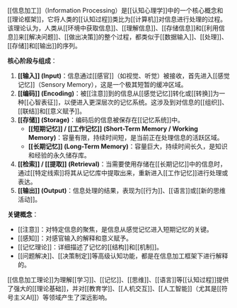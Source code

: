 [[信息加工]]（Information Processing）是[[认知心理学]]中的一个核心概念和[[理论框架]]，它将人类的[[认知过程]]类比为[[计算机]]对信息进行处理的过程。该理论认为，人类从[[环境中获取信息]]、[[理解信息]]、[[存储信息]]和[[利用信息]]来[[解决问题]]、[[做出决策]]的整个过程，都类似于[[数据输入]]、[[处理]]、[[存储]]和[[输出]]的序列。

**核心阶段与组成**：
1.  **[[输入]] (Input)**：信息通过[[感官]]（如视觉、听觉）被接收，首先进入[[感觉记忆]]（Sensory Memory），这是一个极其短暂的缓冲区域。
2.  **[[编码]] (Encoding)**：被[[注意]]到的信息从[[感觉记忆]]转化或[[转换]]为一种[[心智表征]]，以便进入更深层次的记忆系统。这涉及到对信息的[[组织]]、[[联结]]和[[意义赋予]]。
3.  **[[存储]] (Storage)**：编码后的信息被保存在[[记忆系统]]中。
    *   **[[短期记忆]] / [[工作记忆]] (Short-Term Memory / Working Memory)**：容量有限，持续时间短，是当前正在处理信息的活跃区域。
    *   **[[长期记忆]] (Long-Term Memory)**：容量巨大，持续时间长久，是知识和经验的永久储存库。
4.  **[[检索]] / [[提取]] (Retrieval)**：当需要使用存储在[[长期记忆]]中的信息时，通过[[特定线索]]将其从记忆库中提取出来，重新进入[[工作记忆]]进行处理或表达。
5.  **[[输出]] (Output)**：信息处理的结果，表现为[[行为]]、[[语言]]或[[新的思维活动]]。

**关键概念**：
*   [[注意]]：对特定信息的聚焦，是信息从感觉记忆进入短期记忆的关键。
*   [[感知]]：对感官输入的解释和意义赋予。
*   [[记忆理论]]：详细描述了记忆的[[结构]]和[[机制]]。
*   [[问题解决]]、[[决策制定]]等高级认知功能，都是在信息加工框架下进行解释的。

[[信息加工理论]]为理解[[学习]]、[[记忆]]、[[思维]]、[[语言]]等[[认知过程]]提供了强大的[[理论基础]]，并对[[教育学]]、[[人机交互]]、[[人工智能]]（尤其是[[符号主义AI]]）等领域产生了深远影响。